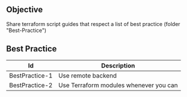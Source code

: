 
Objective
------------

Share terraform script guides that respect a list of best practice (folder "Best-Practice")


Best Practice
------------
| Id  | Description |
| ------------- | ------------- |
| BestPractice-1  | Use remote backend  |
| BestPractice-2  | Use Terraform modules whenever you can |
